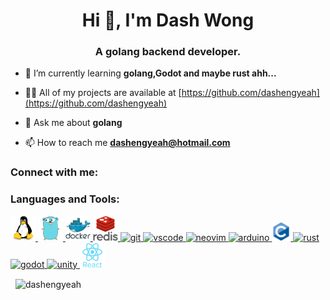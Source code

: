 <h1 align="center">Hi 👋, I'm Dash Wong</h1>
<h3 align="center">A golang backend developer.</h3>

<!-- <p align="left">
    <a href="https://github.com/ryo-ma/github-profile-trophy">
        <img src="https://github-profile-trophy.vercel.app/?username=dashengyeah" alt="dashengyeah" />
    </a>
</p> -->

- 🌱 I’m currently learning **golang,Godot and maybe rust ahh...**

- 👨‍💻 All of my projects are available at [https://github.com/dashengyeah](https://github.com/dashengyeah)

- 💬 Ask me about **golang**

- 📫 How to reach me **dashengyeah@hotmail.com**

<h3 align="left">Connect with me:</h3>
<p align="left">
</p>

<h3 align="left">Languages and Tools:</h3>
<p align="left">
    <a href="https://www.linux.org/" target="_blank" rel="noreferrer">
        <img src="https://raw.githubusercontent.com/devicons/devicon/master/icons/linux/linux-original.svg" alt="linux"
            width="40" height="40" />
    </a>
    <a href="https://golang.org" target="_blank" rel="noreferrer">
        <img src="https://raw.githubusercontent.com/devicons/devicon/master/icons/go/go-original.svg" alt="go"
            width="40" height="40" />
    </a>
    <a href="https://www.docker.com/" target="_blank" rel="noreferrer">
        <img src="https://raw.githubusercontent.com/devicons/devicon/master/icons/docker/docker-original-wordmark.svg"
            alt="docker" width="40" height="40" />
    </a>
    <a href="https://redis.io" target="_blank" rel="noreferrer">
        <img src="https://raw.githubusercontent.com/devicons/devicon/master/icons/redis/redis-original-wordmark.svg"
            alt="redis" width="40" height="40" />
    </a>
    <a href="https://git-scm.com/" target="_blank" rel="noreferrer">
        <img src="https://www.vectorlogo.zone/logos/git-scm/git-scm-icon.svg" alt="git" width="40" height="40" />
    </a>
    <a href="https://git-scm.com/" target="_blank" rel="noreferrer">
        <img src="https://www.vectorlogo.zone/logos/visualstudio_code/visualstudio_code-icon.svg" alt="vscode" width="40" height="40" />
    </a>
    <a href="https://git-scm.com/" target="_blank" rel="noreferrer">
        <img src="https://www.vectorlogo.zone/logos/neovimio/neovimio-ar21.svg" alt="neovim" width="80" height="40" />
    </a>
    <a href="https://www.arduino.cc/" target="_blank" rel="noreferrer">
        <img src="https://cdn.worldvectorlogo.com/logos/arduino-1.svg" alt="arduino" width="30" height="30" />
    </a>
    <a href="https://www.cprogramming.com/" target="_blank" rel="noreferrer">
        <img src="https://raw.githubusercontent.com/devicons/devicon/master/icons/c/c-original.svg" alt="c" width="30" height="30" />
    </a>
    <a href="https://unity.com/" target="_blank" rel="noreferrer">
        <img src="https://www.vectorlogo.zone/logos/rust-lang/rust-lang-icon.svg" alt="rust" width="30" height="30" />
    </a>
    <a href="https://unity.com/" target="_blank" rel="noreferrer">
        <img src="https://www.vectorlogo.zone/logos/godotengine/godotengine-icon.svg" alt="godot" width="30" height="30" />
    </a>
    <a href="https://unity.com/" target="_blank" rel="noreferrer">
        <img src="https://www.vectorlogo.zone/logos/unity3d/unity3d-icon.svg" alt="unity" width="30" height="30" />
    </a>
    <a href="https://reactjs.org/" target="_blank" rel="noreferrer">
        <img src="https://raw.githubusercontent.com/devicons/devicon/master/icons/react/react-original-wordmark.svg"
            alt="react" width="40" height="40" />
    </a>
</p>

<!-- <p>
    <img align="left"
        src="https://github-readme-stats.vercel.app/api/top-langs?username=dashengyeah&show_icons=true&locale=en&layout=compact"
        alt="dashengyeah" />
</p> -->

<p>
    &nbsp;
    <img align="center" src="https://github-readme-stats.vercel.app/api?username=dashengyeah&show_icons=true&locale=en"
        alt="dashengyeah" />
</p>
